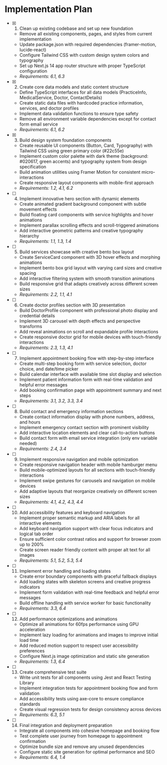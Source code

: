# Implementation Plan

- [x] 1. Clean up existing codebase and set up new foundation
  - Remove all existing components, pages, and styles from current implementation
  - Update package.json with required dependencies (framer-motion, lucide-react)
  - Configure Tailwind CSS with custom design system colors and typography
  - Set up Next.js 14 app router structure with proper TypeScript configuration
  - _Requirements: 6.1, 6.3_

- [x] 2. Create core data models and static content structure
  - Define TypeScript interfaces for all data models (PracticeInfo, MedicalService, Doctor, ContactDetails)
  - Create static data files with hardcoded practice information, services, and doctor profiles
  - Implement data validation functions to ensure type safety
  - Remove all environment variable dependencies except for contact form email service
  - _Requirements: 6.1, 6.2_

- [x] 3. Build design system foundation components
  - Create reusable UI components (Button, Card, Typography) with Tailwind CSS using green primary color (#22c55e)
  - Implement custom color palette with dark theme (background: #020617, green accents) and typography system from design specification
  - Build animation utilities using Framer Motion for consistent micro-interactions
  - Create responsive layout components with mobile-first approach
  - _Requirements: 1.2, 4.1, 6.2_

- [ ] 4. Implement innovative hero section with dynamic elements
  - Create animated gradient background component with subtle movement effects
  - Build floating card components with service highlights and hover animations
  - Implement parallax scrolling effects and scroll-triggered animations
  - Add interactive geometric patterns and creative typography hierarchy
  - _Requirements: 1.1, 1.3, 1.4_

- [ ] 5. Build services showcase with creative bento box layout
  - Create ServiceCard component with 3D hover effects and morphing animations
  - Implement bento box grid layout with varying card sizes and creative spacing
  - Add interactive filtering system with smooth transition animations
  - Build responsive grid that adapts creatively across different screen sizes
  - _Requirements: 2.2, 1.1, 4.1_

- [ ] 6. Create doctor profiles section with 3D presentation
  - Build DoctorProfile component with professional photo display and credential details
  - Implement 3D carousel with depth effects and perspective transforms
  - Add reveal animations on scroll and expandable profile interactions
  - Create responsive doctor grid for mobile devices with touch-friendly interactions
  - _Requirements: 2.3, 1.3, 4.1_

- [ ] 7. Implement appointment booking flow with step-by-step interface
  - Create multi-step booking form with service selection, doctor choice, and date/time picker
  - Build calendar interface with available time slot display and selection
  - Implement patient information form with real-time validation and helpful error messages
  - Add booking confirmation page with appointment summary and next steps
  - _Requirements: 3.1, 3.2, 3.3, 3.4_

- [ ] 8. Build contact and emergency information sections
  - Create contact information display with phone numbers, address, and hours
  - Implement emergency contact section with prominent visibility
  - Add interactive location elements and clear call-to-action buttons
  - Build contact form with email service integration (only env variable needed)
  - _Requirements: 2.4, 3.4_

- [ ] 9. Implement responsive navigation and mobile optimization
  - Create responsive navigation header with mobile hamburger menu
  - Build mobile-optimized layouts for all sections with touch-friendly interactions
  - Implement swipe gestures for carousels and navigation on mobile devices
  - Add adaptive layouts that reorganize creatively on different screen sizes
  - _Requirements: 4.1, 4.2, 4.3, 4.4_

- [ ] 10. Add accessibility features and keyboard navigation
  - Implement proper semantic markup and ARIA labels for all interactive elements
  - Add keyboard navigation support with clear focus indicators and logical tab order
  - Ensure sufficient color contrast ratios and support for browser zoom up to 200%
  - Create screen reader friendly content with proper alt text for all images
  - _Requirements: 5.1, 5.2, 5.3, 5.4_

- [ ] 11. Implement error handling and loading states
  - Create error boundary components with graceful fallback displays
  - Add loading states with skeleton screens and creative progress indicators
  - Implement form validation with real-time feedback and helpful error messages
  - Build offline handling with service worker for basic functionality
  - _Requirements: 3.3, 6.4_

- [ ] 12. Add performance optimizations and animations
  - Optimize all animations for 60fps performance using GPU acceleration
  - Implement lazy loading for animations and images to improve initial load time
  - Add reduced motion support to respect user accessibility preferences
  - Configure Next.js image optimization and static site generation
  - _Requirements: 1.3, 6.4_

- [ ] 13. Create comprehensive test suite
  - Write unit tests for all components using Jest and React Testing Library
  - Implement integration tests for appointment booking flow and form validation
  - Add accessibility tests using axe-core to ensure compliance standards
  - Create visual regression tests for design consistency across devices
  - _Requirements: 6.3, 5.1_

- [ ] 14. Final integration and deployment preparation
  - Integrate all components into cohesive homepage and booking flow
  - Test complete user journey from homepage to appointment confirmation
  - Optimize bundle size and remove any unused dependencies
  - Configure static site generation for optimal performance and SEO
  - _Requirements: 6.4, 1.4_
